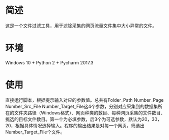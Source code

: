 # 简述
这是一个文件过滤工具，用于滤除采集的网页流量文件集中大小异常的文件。

# 环境
Windows 10 + Python 2 + Pycharm 2017.3

# 使用
直接运行脚本，根据提示输入对应的参数值。总共有Folder_Path Number_Page Number_Src_File Number_Target_File这4个参数，分别对应采集到的数据集所在的文件夹路径（Windows格式）、网页种类的数目、每种网页采集的文件数目、挑选的目标文件数目。第一个为必填参数，后3个为可选参数，默认为20，30，20，根据具体情况选择输入。程序的输出结果是对每一个网页，筛选出Number_Target_File个文件。